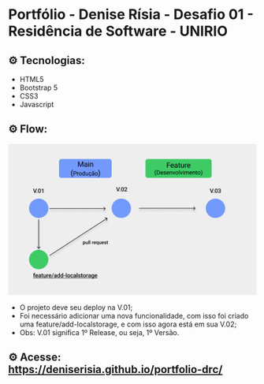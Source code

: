 # Portfólio - Denise Rísia - Desafio 01 - Residência de Software - UNIRIO

## ⚙️ Tecnologias:

- HTML5
- Bootstrap 5
- CSS3
- Javascript

## ⚙️ Flow:

![Flow](assets/imagens/Arquitetura.png)

- O projeto deve seu deploy na V.01;
- Foi necessário adicionar uma nova funcionalidade, com isso foi criado uma feature/add-localstorage, e com isso agora está em sua V.02;
- Obs: V.01 significa 1º Release, ou seja, 1º Versão.

## ⚙️ Acesse: https://deniserisia.github.io/portfolio-drc/
